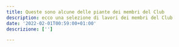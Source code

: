 ```yaml
---
title: Queste sono alcune delle piante dei membri del Club
description: ecco una selezione di lavori dei membri del Club
date: '2022-02-01T00:59:00+01:00'
descrizione: ['']

---
```

